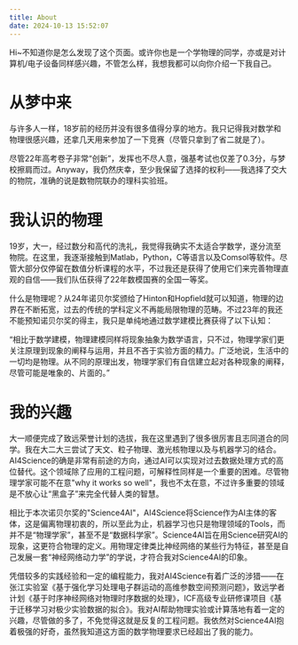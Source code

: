 ```yaml
---
title: About
date: 2024-10-13 15:52:07
---
```

Hi~不知道你是怎么发现了这个页面。或许你也是一个学物理的同学，亦或是对计算机/电子设备同样感兴趣，不管怎么样，我想我都可以向你介绍一下我自己。

# 从梦中来
与许多人一样，18岁前的经历并没有很多值得分享的地方。我只记得我对数学和物理很感兴趣，还拿几天用来参加了一下竞赛（尽管只拿到了省二就是了）。

尽管22年高考卷子非常“创新”，发挥也不尽人意，强基考试也仅差了0.3分，与梦校擦肩而过。Anyway，我仍然庆幸，至少我保留了选择的权利——我选择了交大的物院，准确的说是数物院联办的理科实验班。

# 我认识的物理
19岁，大一，经过数分和高代的洗礼，我觉得我确实不太适合学数学，遂分流至物院。在这里，我逐渐接触到Matlab，Python，C等语言以及Comsol等软件。尽管大部分仅停留在数值分析课程的水平，不过我还是获得了使用它们来完善物理直观的自信——我们队伍获得了22年数模国赛的全国一等奖。

什么是物理呢？从24年诺贝尔奖颁给了Hinton和Hopfield就可以知道，物理的边界在不断拓宽，过去的传统的学科定义不再能局限物理的范畴。不过23年的我还不能预知诺贝尔奖的得主，我只是单纯地通过数学建模比赛获得了以下认知：

“相比于数学建模，物理建模同样将现象抽象为数学语言，只不过，物理学家们更关注原理到现象的阐释与运用，并且不吝于实验方面的精力。广泛地说，生活中的一切均是物理。从不同的原理出发，物理学家们有自信建立起对各种现象的阐释，尽管可能是唯象的、片面的。”

# 我的兴趣
大一顺便完成了致远荣誉计划的选拔，我在这里遇到了很多很厉害且志同道合的同学。我在大二大三尝试了天文、粒子物理、激光核物理以及与机器学习的结合。AI4Science的确是非常有前途的方向，通过AI可以实现对过去数据处理方式的高位替代。这个领域除了应用的工程问题，可解释性同样是一个重要的困难。尽管物理学家可能不在意"why it works so well"，我也不太在意，不过许多重要的领域是不放心让“黑盒子”来完全代替人类的智慧。

相比于本次诺贝尔奖的"Science4AI"，AI4Science将Science作为AI主体的客体，这是偏离物理初衷的，所以至此为止，机器学习也只是物理领域的Tools，而并不是“物理学家”，甚至不是“数据科学家”。Science4AI旨在用Science研究AI的现象，这更符合物理的定义。用物理定律类比神经网络的某些行为特征，甚至是自己发展一套“神经网络动力学”的学说，才符合我对Science4AI的印象。

凭借较多的实践经验和一定的编程能力，我对AI4Science有着广泛的涉猎——在张江实验室《基于强化学习处理电子群运动的高维参数空间预测问题》，致远学者计划《基于时序神经网络对物理时序数据的处理》，ICF高级专业研修课项目《基于迁移学习对极少实验数据的拟合》。我对AI帮助物理实验或计算落地有着一定的兴趣，尽管做的多了，不免觉得这就是反复的工程问题。我依然对Science4AI抱着极强的好奇，虽然我知道这方面的数学物理要求已经超出了我的能力。
